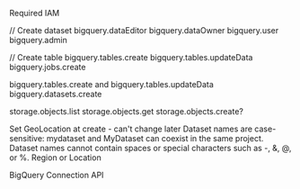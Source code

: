 Required IAM

// Create dataset
bigquery.dataEditor
bigquery.dataOwner
bigquery.user
bigquery.admin

// Create table
bigquery.tables.create
bigquery.tables.updateData
bigquery.jobs.create

bigquery.tables.create and bigquery.tables.updateData
bigquery.datasets.create

storage.objects.list
storage.objects.get
storage.objects.create?

Set GeoLocation at create - can't change later
Dataset names are case-sensitive: mydataset and MyDataset can coexist in the same project.
Dataset names cannot contain spaces or special characters such as -, &, @, or %.
Region or Location


BigQuery Connection API